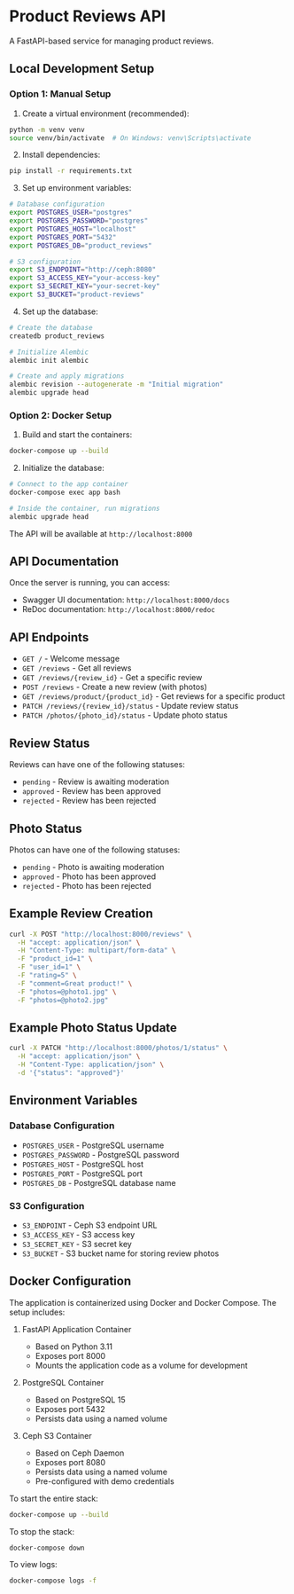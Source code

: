 # Product Reviews API
A FastAPI-based service for managing product reviews.

## Local Development Setup
### Option 1: Manual Setup
1. Create a virtual environment (recommended):
```bash
python -m venv venv
source venv/bin/activate  # On Windows: venv\Scripts\activate
```

2. Install dependencies:
```bash
pip install -r requirements.txt
```

3. Set up environment variables:
```bash
# Database configuration
export POSTGRES_USER="postgres"
export POSTGRES_PASSWORD="postgres"
export POSTGRES_HOST="localhost"
export POSTGRES_PORT="5432"
export POSTGRES_DB="product_reviews"

# S3 configuration
export S3_ENDPOINT="http://ceph:8080"
export S3_ACCESS_KEY="your-access-key"
export S3_SECRET_KEY="your-secret-key"
export S3_BUCKET="product-reviews"
```

4. Set up the database:
```bash
# Create the database
createdb product_reviews

# Initialize Alembic
alembic init alembic

# Create and apply migrations
alembic revision --autogenerate -m "Initial migration"
alembic upgrade head
```

### Option 2: Docker Setup

1. Build and start the containers:
```bash
docker-compose up --build
```

2. Initialize the database:
```bash
# Connect to the app container
docker-compose exec app bash

# Inside the container, run migrations
alembic upgrade head
```

The API will be available at `http://localhost:8000`

## API Documentation

Once the server is running, you can access:
- Swagger UI documentation: `http://localhost:8000/docs`
- ReDoc documentation: `http://localhost:8000/redoc`

## API Endpoints

- `GET /` - Welcome message
- `GET /reviews` - Get all reviews
- `GET /reviews/{review_id}` - Get a specific review
- `POST /reviews` - Create a new review (with photos)
- `GET /reviews/product/{product_id}` - Get reviews for a specific product
- `PATCH /reviews/{review_id}/status` - Update review status
- `PATCH /photos/{photo_id}/status` - Update photo status

## Review Status

Reviews can have one of the following statuses:
- `pending` - Review is awaiting moderation
- `approved` - Review has been approved
- `rejected` - Review has been rejected

## Photo Status

Photos can have one of the following statuses:
- `pending` - Photo is awaiting moderation
- `approved` - Photo has been approved
- `rejected` - Photo has been rejected

## Example Review Creation

```bash
curl -X POST "http://localhost:8000/reviews" \
  -H "accept: application/json" \
  -H "Content-Type: multipart/form-data" \
  -F "product_id=1" \
  -F "user_id=1" \
  -F "rating=5" \
  -F "comment=Great product!" \
  -F "photos=@photo1.jpg" \
  -F "photos=@photo2.jpg"
```

## Example Photo Status Update

```bash
curl -X PATCH "http://localhost:8000/photos/1/status" \
  -H "accept: application/json" \
  -H "Content-Type: application/json" \
  -d '{"status": "approved"}'
```

## Environment Variables

### Database Configuration
- `POSTGRES_USER` - PostgreSQL username
- `POSTGRES_PASSWORD` - PostgreSQL password
- `POSTGRES_HOST` - PostgreSQL host
- `POSTGRES_PORT` - PostgreSQL port
- `POSTGRES_DB` - PostgreSQL database name

### S3 Configuration
- `S3_ENDPOINT` - Ceph S3 endpoint URL
- `S3_ACCESS_KEY` - S3 access key
- `S3_SECRET_KEY` - S3 secret key
- `S3_BUCKET` - S3 bucket name for storing review photos

## Docker Configuration

The application is containerized using Docker and Docker Compose. The setup includes:

1. FastAPI Application Container
   - Based on Python 3.11
   - Exposes port 8000
   - Mounts the application code as a volume for development

2. PostgreSQL Container
   - Based on PostgreSQL 15
   - Exposes port 5432
   - Persists data using a named volume

3. Ceph S3 Container
   - Based on Ceph Daemon
   - Exposes port 8080
   - Persists data using a named volume
   - Pre-configured with demo credentials

To start the entire stack:
```bash
docker-compose up --build
```

To stop the stack:
```bash
docker-compose down
```

To view logs:
```bash
docker-compose logs -f
```
